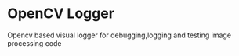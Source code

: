 # OpenCV Logger

Opencv based visual logger for debugging,logging and testing image processing code
